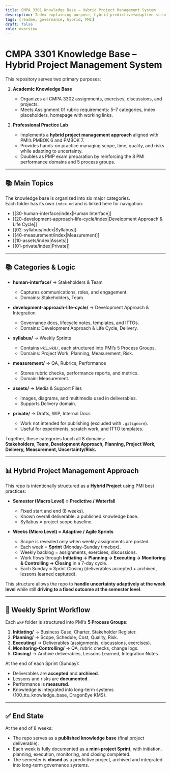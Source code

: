 ```yaml
---
title: CMPA 3301 Knowledge Base – Hybrid Project Management System
description: Index explaining purpose, hybrid predictive+adaptive structure, and PMI alignment
tags: [readme, governance, hybrid, PMI]
draft: false
role: overview
---
```


# CMPA 3301 Knowledge Base – Hybrid Project Management System

This repository serves two primary purposes:  

1. **Academic Knowledge Base**  
   - Organizes all CMPA 3302 assignments, exercises, discussions, and projects.  
   - Meets Assignment 01 rubric requirements: 5–7 categories, index placeholders, homepage with working links.  

2. **Professional Practice Lab**  
   - Implements a **hybrid project management approach** aligned with PMI’s PMBOK 6 and PMBOK 7.  
   - Provides hands-on practice managing scope, time, quality, and risks while adapting to uncertainty.  
   - Doubles as PMP exam preparation by reinforcing the 8 PMI performance domains and 5 process groups.  

---

## 📚 Main Topics

The knowledge base is organized into six major categories.  
Each folder has its own `index.md` and is linked here for navigation:  

- [[30-human-interface/index|Human Interface]]  
- [[20-development-approach-life-cycle/index|Development Approach & Life Cycle]]  
- [[02-syllabus/index|Syllabus]]  
- [[40-measurement/index|Measurement]]  
- [[10-assets/index|Assets]]  
- [[01-private/index|Private]]  

---

## 📚 Categories & Logic

- **human-interface/** → Stakeholders & Team  
  - Captures communications, roles, and engagement.  
  - Domains: Stakeholders, Team.  

- **development-approach-life-cycle/** → Development Approach & Integration  
  - Governance docs, lifecycle notes, templates, and ITTOs.  
  - Domains: Development Approach & Life Cycle, Delivery.  

- **syllabus/** → Weekly Sprints  
  - Contains `wk1…wk8/`, each structured into PMI’s 5 Process Groups.  
  - Domains: Project Work, Planning, Measurement, Risk.  

- **measurement/** → QA, Rubrics, Performance  
  - Stores rubric checks, performance reports, and metrics.  
  - Domain: Measurement.  

- **assets/** → Media & Support Files  
  - Images, diagrams, and multimedia used in deliverables.  
  - Supports Delivery domain.  

- **private/** → Drafts, WIP, Internal Docs  
  - Work not intended for publishing (excluded with `.gitignore`).  
  - Useful for experiments, scratch work, and ITTO templates.  

Together, these categories touch all 8 domains:  
**Stakeholders, Team, Development Approach, Planning, Project Work, Delivery, Measurement, Uncertainty/Risk.**  

---

## 📊 Hybrid Project Management Approach

This repo is intentionally structured as a **Hybrid Project** using PMI best practices:

- **Semester (Macro Level) = Predictive / Waterfall**  
  - Fixed start and end (8 weeks).  
  - Known overall deliverable: a published knowledge base.  
  - Syllabus = project scope baseline.  

- **Weeks (Micro Level) = Adaptive / Agile Sprints**  
  - Scope is revealed only when weekly assignments are posted.  
  - Each week = **Sprint** (Monday–Sunday timebox).  
  - Weekly backlog = assignments, exercises, discussions.  
  - Work flows through **Initiating → Planning → Executing → Monitoring & Controlling → Closing** in a 7-day cycle.  
  - Each Sunday = Sprint Closing (deliverables accepted + archived, lessons learned captured).  

This structure allows the repo to **handle uncertainty adaptively at the week level** while still **driving to a fixed outcome at the semester level**.  

---

## 🔄 Weekly Sprint Workflow

Each `wk#` folder is structured into PMI’s **5 Process Groups**:

1. **Initiating/** → Business Case, Charter, Stakeholder Register.  
2. **Planning/** → Scope, Schedule, Cost, Quality, Risk.  
3. **Executing/** → Deliverables (assignments, discussions, exercises).  
4. **Monitoring-Controlling/** → QA, rubric checks, change logs.  
5. **Closing/** → Archive deliverables, Lessons Learned, Integration Notes.  

At the end of each Sprint (Sunday):  
- Deliverables are **accepted** and **archived**.  
- Lessons and risks are **documented**.  
- Performance is **measured**.  
- Knowledge is integrated into long-term systems (100_ttu_knowledge_base, DragonEye KMS).  

---

## ✅ End State

At the end of 8 weeks:  
- The repo serves as a **published knowledge base** (final project deliverable).  
- Each week is fully documented as a **mini-project Sprint**, with initiation, planning, execution, monitoring, and closing completed.  
- The semester is **closed** as a predictive project, archived and integrated into long-term governance systems.  
